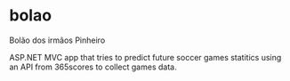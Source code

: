 # bolao
Bolão dos irmãos Pinheiro

ASP.NET MVC app that tries to predict future soccer games statitics using an API from 365scores to collect games data.
